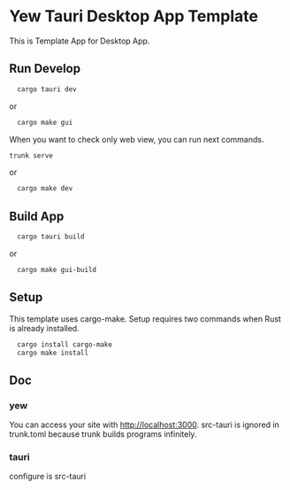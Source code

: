 # Yew Tauri Desktop App Template

This is Template App for Desktop App.

## Run Develop

```bash
  cargo tauri dev
```

or

```bash
  cargo make gui
```

When you want to check only web view, you can run next commands.

```bash
trunk serve
```

or

```bash
  cargo make dev
```

## Build App

```bash
  cargo tauri build
```

or

```bash
  cargo make gui-build
```

## Setup

This template uses cargo-make.
Setup requires two commands when Rust is already installed.

```bash
  cargo install cargo-make
  cargo make install
```

## Doc

### yew

You can access your site with [http://localhost:3000](http://localhost:3000).
src-tauri is ignored in trunk.toml because trunk builds programs infinitely.

### tauri

configure is src-tauri
